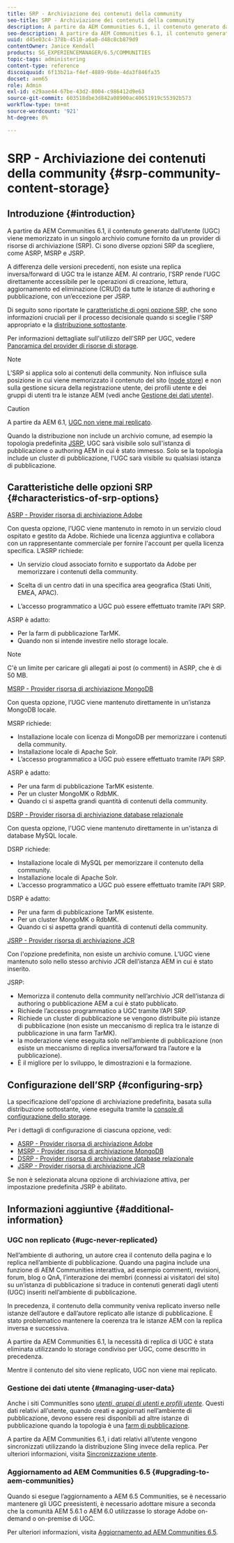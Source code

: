 ```yaml
---
title: SRP - Archiviazione dei contenuti della community
seo-title: SRP - Archiviazione dei contenuti della community
description: A partire da AEM Communities 6.1, il contenuto generato dall’utente (UGC) viene memorizzato in un singolo archivio comune fornito da un provider di risorse di archiviazione (SRP)
seo-description: A partire da AEM Communities 6.1, il contenuto generato dall’utente (UGC) viene memorizzato in un singolo archivio comune fornito da un provider di risorse di archiviazione (SRP)
uuid: d45e03c4-378b-4510-a6a0-d48c8cb879d9
contentOwner: Janice Kendall
products: SG_EXPERIENCEMANAGER/6.5/COMMUNITIES
topic-tags: administering
content-type: reference
discoiquuid: 6f13b21a-f4ef-4889-9b8e-4da3f846fa35
docset: aem65
role: Admin
exl-id: e29aae44-67be-43d2-8004-c986412d9e63
source-git-commit: 603518dbe3d842a08900ac40651919c55392b573
workflow-type: tm+mt
source-wordcount: '921'
ht-degree: 0%

---
```


# SRP - Archiviazione dei contenuti della community {#srp-community-content-storage}

## Introduzione {#introduction}

A partire da AEM Communities 6.1, il contenuto generato dall’utente (UGC) viene memorizzato in un singolo archivio comune fornito da un provider di risorse di archiviazione (SRP). Ci sono diverse opzioni SRP da scegliere, come ASRP, MSRP e JSRP.

A differenza delle versioni precedenti, non esiste una replica inversa/forward di UGC tra le istanze AEM. Al contrario, l’SRP rende l’UGC direttamente accessibile per le operazioni di creazione, lettura, aggiornamento ed eliminazione (CRUD) da tutte le istanze di authoring e pubblicazione, con un’eccezione per JSRP.

Di seguito sono riportate le [caratteristiche di ogni opzione SRP](#characteristics-of-srp-options), che sono informazioni cruciali per il processo decisionale quando si sceglie l&#39;SRP appropriato e la [distribuzione sottostante](/help/communities/topologies.md).

Per informazioni dettagliate sull&#39;utilizzo dell&#39;SRP per UGC, vedere [Panoramica del provider di risorse di storage](/help/communities/srp.md).

>[!NOTE]
>
>L’SRP si applica solo ai contenuti della community. Non influisce sulla posizione in cui viene memorizzato il contenuto del sito ([node store](/help/sites-deploying/data-store-config.md)) e non sulla gestione sicura della registrazione utente, dei profili utente e dei gruppi di utenti tra le istanze AEM (vedi anche [Gestione dei dati utente](#managing-user-data)).

>[!CAUTION]
>
>A partire da AEM 6.1, [UGC non viene mai replicato](#ugc-never-replicated).
>
>Quando la distribuzione non include un archivio comune, ad esempio la topologia predefinita [JSRP](/help/communities/topologies.md#jsrp), UGC sarà visibile solo sull&#39;istanza di pubblicazione o authoring AEM in cui è stato immesso. Solo se la topologia include un cluster di pubblicazione, l&#39;UGC sarà visibile su qualsiasi istanza di pubblicazione.

## Caratteristiche delle opzioni SRP {#characteristics-of-srp-options}

[ASRP - Provider risorsa di archiviazione Adobe](/help/communities/asrp.md)

Con questa opzione, l’UGC viene mantenuto in remoto in un servizio cloud ospitato e gestito da Adobe. Richiede una licenza aggiuntiva e collabora con un rappresentante commerciale per fornire l&#39;account per quella licenza specifica. L’ASRP richiede:

* Un servizio cloud associato fornito e supportato da Adobe per memorizzare i contenuti della community.
* Scelta di un centro dati in una specifica area geografica (Stati Uniti, EMEA, APAC).

* L’accesso programmatico a UGC può essere effettuato tramite l’API SRP.

ASRP è adatto:

* Per la farm di pubblicazione TarMK.
* Quando non si intende investire nello storage locale.

>[!NOTE]
>
>C&#39;è un limite per caricare gli allegati ai post (o commenti) in ASRP, che è di 50 MB.

[MSRP - Provider risorsa di archiviazione MongoDB](/help/communities/msrp.md)

Con questa opzione, l’UGC viene mantenuto direttamente in un’istanza MongoDB locale.

MSRP richiede:

* Installazione locale con licenza di MongoDB per memorizzare i contenuti della community.
* Installazione locale di Apache Solr.
* L’accesso programmatico a UGC può essere effettuato tramite l’API SRP.

ASRP è adatto:

* Per una farm di pubblicazione TarMK esistente.
* Per un cluster MongoMK o RdbMK.
* Quando ci si aspetta grandi quantità di contenuti della community.

[DSRP - Provider risorsa di archiviazione database relazionale](/help/communities/dsrp.md)

Con questa opzione, l&#39;UGC viene mantenuto direttamente in un&#39;istanza di database MySQL locale.

DSRP richiede:

* Installazione locale di MySQL per memorizzare il contenuto della community.
* Installazione locale di Apache Solr.
* L’accesso programmatico a UGC può essere effettuato tramite l’API SRP.

DSRP è adatto:

* Per una farm di pubblicazione TarMK esistente.
* Per un cluster MongoMK o RdbMK.
* Quando ci si aspetta grandi quantità di contenuti della community.

[JSRP - Provider risorsa di archiviazione JCR](/help/communities/jsrp.md)

Con l&#39;opzione predefinita, non esiste un archivio comune. L’UGC viene mantenuto solo nello stesso archivio JCR dell’istanza AEM in cui è stato inserito.

JSRP:

* Memorizza il contenuto della community nell’archivio JCR dell’istanza di authoring o pubblicazione AEM a cui è stato pubblicato.
* Richiede l’accesso programmatico a UGC tramite l’API SRP.
* Richiede un cluster di pubblicazione se vengono distribuite più istanze di pubblicazione (non esiste un meccanismo di replica tra le istanze di pubblicazione in una farm TarMK).
* la moderazione viene eseguita solo nell’ambiente di pubblicazione (non esiste un meccanismo di replica inversa/forward tra l’autore e la pubblicazione).
* È il migliore per lo sviluppo, le dimostrazioni e la formazione.

## Configurazione dell’SRP {#configuring-srp}

La specificazione dell&#39;opzione di archiviazione predefinita, basata sulla distribuzione sottostante, viene eseguita tramite la [console di configurazione dello storage](/help/communities/srp-config.md).

Per i dettagli di configurazione di ciascuna opzione, vedi:

* [ASRP - Provider risorsa di archiviazione Adobe](/help/communities/asrp.md)
* [MSRP - Provider risorsa di archiviazione MongoDB](/help/communities/msrp.md)
* [DSRP - Provider risorsa di archiviazione database relazionale](/help/communities/dsrp.md)
* [JSRP - Provider risorsa di archiviazione JCR](/help/communities/jsrp.md)

Se non è selezionata alcuna opzione di archiviazione attiva, per impostazione predefinita JSRP è abilitato.

## Informazioni aggiuntive {#additional-information}

### UGC non replicato {#ugc-never-replicated}

Nell’ambiente di authoring, un autore crea il contenuto della pagina e lo replica nell’ambiente di pubblicazione. Quando una pagina include una funzione di AEM Communities interattiva, ad esempio commenti, revisioni, forum, blog o QnA, l’interazione dei membri (connessi ai visitatori del sito) su un’istanza di pubblicazione si traduce in contenuti generati dagli utenti (UGC) inseriti nell’ambiente di pubblicazione.

In precedenza, il contenuto della community veniva replicato inverso nelle istanze dell’autore e dall’autore replicato alle istanze di pubblicazione. È stato problematico mantenere la coerenza tra le istanze AEM con la replica inversa e successiva.

A partire da AEM Communities 6.1, la necessità di replica di UGC è stata eliminata utilizzando lo storage condiviso per UGC, come descritto in precedenza.

Mentre il contenuto del sito viene replicato, UGC non viene mai replicato.

### Gestione dei dati utente {#managing-user-data}

Anche i siti CommunitIes sono [*utenti*, *gruppi di utenti* e *profili utente*](/help/communities/users.md). Questi dati relativi all’utente, quando creati e aggiornati nell’ambiente di pubblicazione, devono essere resi disponibili ad altre istanze di pubblicazione quando la topologia è una [farm di pubblicazione](/help/sites-deploying/recommended-deploys.md#tarmk-farm).

A partire da AEM Communities 6.1, i dati relativi all’utente vengono sincronizzati utilizzando la distribuzione Sling invece della replica. Per ulteriori informazioni, visita [Sincronizzazione utente](/help/communities/sync.md).

### Aggiornamento ad AEM Communities 6.5 {#upgrading-to-aem-communities}

Quando si esegue l’aggiornamento a AEM 6.5 Communities, se è necessario mantenere gli UGC preesistenti, è necessario adottare misure a seconda che la comunità AEM 5.6.1 o AEM 6.0 utilizzasse lo storage Adobe on-demand o on-premise di UGC.

Per ulteriori informazioni, visita [Aggiornamento ad AEM Communities 6.5](/help/communities/upgrade.md).

